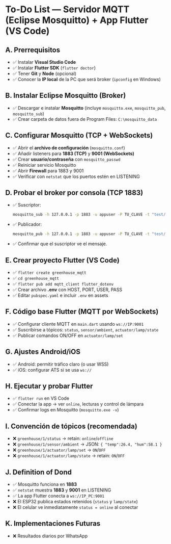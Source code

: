 # To-Do List — Servidor MQTT (Eclipse Mosquitto) + App Flutter (VS Code)

## A. Prerrequisitos
- ✅ Instalar **Visual Studio Code**
- ✅ Instalar **Flutter SDK** (`flutter doctor`)
- ✅ Tener **Git** y **Node** (opcional)
- ✅ Conocer la **IP local** de la PC que será broker (`ipconfig` en Windows)

## B. Instalar Eclipse Mosquitto (Broker)
- ✅ Descargar e instalar **Mosquitto** (incluye `mosquitto.exe`, `mosquitto_pub`, `mosquitto_sub`)
- ✅ Crear carpeta de datos fuera de Program Files: `C:\mosquitto_data`

## C. Configurar Mosquitto (TCP + WebSockets)
- ✅ Abrir el **archivo de configuración** (`mosquitto.conf`)
- ✅ Añadir listeners para **1883 (TCP)** y **9001 (WebSockets)**
- ✅ Crear **usuario/contraseña** con `mosquitto_passwd`
- ✅ Reiniciar servicio Mosquitto
- ✅ Abrir **Firewall** para 1883 y 9001
- ✅ Verificar con `netstat` que los puertos estén en LISTENING

## D. Probar el broker por consola (TCP 1883)
- ✅ Suscriptor:  
  ```bash
  mosquitto_sub -h 127.0.0.1 -p 1883 -u appuser -P TU_CLAVE -t "test/#" -v
  ```
- ✅ Publicador:  
  ```bash
  mosquitto_pub -h 127.0.0.1 -p 1883 -u appuser -P TU_CLAVE -t "test/uno" -m "hola mqtt"
  ```
- ✅ Confirmar que el suscriptor ve el mensaje.

## E. Crear proyecto Flutter (VS Code)
- ✅ `flutter create greenhouse_mqtt`
- ✅ `cd greenhouse_mqtt`
- ✅ `flutter pub add mqtt_client flutter_dotenv`
- ✅ Crear archivo **.env** con HOST, PORT, USER, PASS
- ✅ Editar `pubspec.yaml` e incluir `.env` en assets

## F. Código base Flutter (MQTT por WebSockets)
- ✅ Configurar cliente MQTT en `main.dart` usando `ws://IP:9001`
- ✅ Suscribirse a tópicos: `status`, `sensor/ambient`, `actuator/lamp/state`
- ✅ Publicar comandos ON/OFF en `actuator/lamp/set`

## G. Ajustes Android/iOS
- ✅ Android: permitir tráfico claro (o usar WSS)
- ✅ iOS: configurar ATS si se usa `ws://`

## H. Ejecutar y probar Flutter
- ✅ `flutter run` en VS Code
- ✅ Conectar la app → ver `online`, lecturas y control de lámpara
- ✅ Confirmar logs en Mosquitto (`mosquitto.exe -v`)

## I. Convención de tópicos (recomendada)
- ❌ `greenhouse/1/status` → retain: `online`/`offline`
- ❌ `greenhouse/1/sensor/ambient` → JSON: `{ "temp":26.4, "hum":58.1 }`
- ❌ `greenhouse/1/actuator/lamp/set` → `ON`/`OFF`
- ❌ `greenhouse/1/actuator/lamp/state` → retain: `ON`/`OFF`

## J. Definition of Dond
- ✅ Mosquitto funciona en **1883**
- ✅ `netstat` muestra **1883** y **9001** en LISTENING
- ✅ La app Flutter conecta a `ws://IP_PC:9001`
- ❌ El ESP32 publica estados retenidos (`status` y `lamp/state`)
- ❌ El celular ve inmediatamente `status = online` al conectar

## K. Implementaciones Futuras
- ❌ Resultados diarios por WhatsApp


